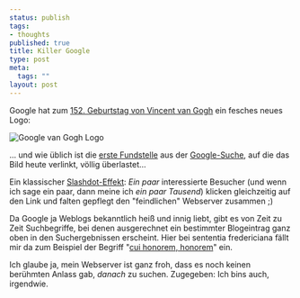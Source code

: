 ```yaml
--- 
status: publish
tags: 
- thoughts
published: true
title: Killer Google
type: post
meta: 
  tags: ""
layout: post
---
```

Google hat zum <a href="http://de.wikipedia.org/wiki/Vincent_van_Gogh">152. Geburtstag von Vincent van Gogh</a> ein fesches neues Logo:

<img src="http://www.google.com/logos/van_gogh.gif" alt="Google van Gogh Logo" class="centered" />

... und wie üblich ist die <a href="http://www.vangoghgallery.com/">erste Fundstelle</a> aus der <a href="http://www.google.com/search?q=vincent+van+gogh">Google-Suche</a>, auf die das Bild heute verlinkt, völlig überlastet...

Ein klassischer <a href="http://de.wikipedia.org/wiki/Slashdot-Effekt">Slashdot-Effekt</a>: <em>Ein paar</em> interessierte Besucher (und wenn ich sage ein paar, dann meine ich <em>ein paar Tausend</em>) klicken gleichzeitig auf den Link und falten gepflegt den "feindlichen" Webserver zusammen ;)

Da Google ja Weblogs bekanntlich heiß und innig liebt, gibt es von Zeit zu Zeit Suchbegriffe, bei denen ausgerechnet ein bestimmter Blogeintrag ganz oben in den Suchergebnissen erscheint. Hier bei sententia fredericiana fällt mir da zum Beispiel der Begriff "<a href="http://www.google.de/search?q=cui+honorem+honorem">cui honorem, honorem</a>" ein.

Ich glaube ja, mein Webserver ist ganz froh, dass es noch keinen berühmten Anlass gab, <em>danach</em> zu suchen. Zugegeben: Ich bins auch, irgendwie.
